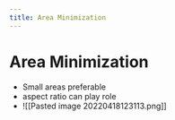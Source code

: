 ```yaml
---
title: Area Minimization
---
```


# Area Minimization
- Small areas preferable  
- aspect ratio can play role
- ![[Pasted image 20220418123113.png]]










